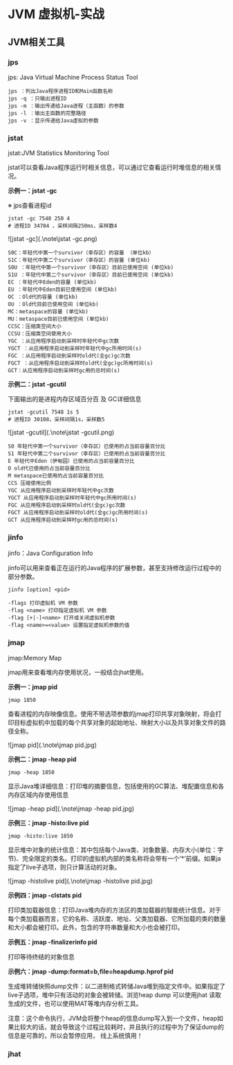 # JVM 虚拟机-实战

##  JVM相关工具

### jps

jps: Java Virtual Machine Process Status Tool

```
jps ：列出Java程序进程ID和Main函数名称
jps -q ：只输出进程ID
jps -m ：输出传递给Java进程（主函数）的参数
jps -l ：输出主函数的完整路径
jps -v ：显示传递给Java虚拟的参数
```

### jstat

jstat:JVM Statistics Monitoring Tool

jstat可以查看Java程序运行时相关信息，可以通过它查看运行时堆信息的相关情况。

**示例一：jstat -gc**

※ jps查看进程id

```shell
jstat -gc 7548 250 4
# 进程ID 34784 ，采样间隔250ms，采样数4
```

![jstat -gc](.\note\jstat -gc.png)

```
S0C：年轻代中第一个survivor（幸存区）的容量 （单位kb）
S1C：年轻代中第二个survivor（幸存区）的容量 (单位kb)
S0U ：年轻代中第一个survivor（幸存区）目前已使用空间 (单位kb)
S1U ：年轻代中第二个survivor（幸存区）目前已使用空间 (单位kb)
EC ：年轻代中Eden的容量 (单位kb)
EU ：年轻代中Eden目前已使用空间 (单位kb)
OC ：Old代的容量 (单位kb)
OU ：Old代目前已使用空间 (单位kb)
MC：metaspace的容量 (单位kb)
MU：metaspace目前已使用空间 (单位kb)
CCSC：压缩类空间大小
CCSU：压缩类空间使用大小
YGC ：从应用程序启动到采样时年轻代中gc次数
YGCT ：从应用程序启动到采样时年轻代中gc所用时间(s)
FGC ：从应用程序启动到采样时old代(全gc)gc次数
FGCT ：从应用程序启动到采样时old代(全gc)gc所用时间(s)
GCT：从应用程序启动到采样时gc用的总时间(s)
```

**示例二：jstat -gcutil**

下面输出的是进程内存区域百分百 及 GC详细信息

```shell
jstat -gcutil 7548 1s 5
# 进程ID 30108，采样间隔1s，采样数5
```

![jstat -gcutil](.\note\jstat -gcutil.png)

```
S0 年轻代中第一个survivor（幸存区）已使用的占当前容量百分比
S1 年轻代中第二个survivor（幸存区）已使用的占当前容量百分比
E 年轻代中Eden（伊甸园）已使用的占当前容量百分比
O old代已使用的占当前容量百分比
M metaspace已使用的占当前容量百分比
CCS 压缩使用比例
YGC 从应用程序启动到采样时年轻代中gc次数
YGCT 从应用程序启动到采样时年轻代中gc所用时间(s)
FGC 从应用程序启动到采样时old代(全gc)gc次数
FGCT 从应用程序启动到采样时old代(全gc)gc所用时间(s)
GCT 从应用程序启动到采样时gc用的总时间(s)
```

### jinfo

jinfo：Java Configuration Info

jinfo可以用来查看正在运行的Java程序的扩展参数，甚至支持修改运行过程中的部分参数。

```
jinfo [option] <pid>
```

```
-flags 打印虚拟机 VM 参数
-flag <name> 打印指定虚拟机 VM 参数
-flag [+|-]<name> 打开或关闭虚拟机参数
-flag <name>=<value> 设置指定虚拟机参数的值
```

### jmap

jmap:Memory Map

jmap用来查看堆内存使用状况，一般结合jhat使用。

**示例一：jmap pid**

```
jmap 1850
```

查看进程的内存映像信息。使用不带选项参数的jmap打印共享对象映射，将会打印目标虚拟机中加载的每个共享对象的起始地址、映射大小以及共享对象文件的路径全称。

![jmap pid](.\note\jmap pid.jpg)

**示例二：jmap -heap pid**

```
jmap -heap 1850
```

显示Java堆详细信息：打印堆的摘要信息，包括使用的GC算法、堆配置信息和各内存区域内存使用信息

![jmap -heap pid](.\note\jmap -heap pid.jpg)

**示例三：jmap -histo:live pid**

```
jmap -histo:live 1850
```

显示堆中对象的统计信息：其中包括每个Java类、对象数量、内存大小(单位：字节)、完全限定的类名。打印的虚拟机内部的类名称将会带有一个’*’前缀。如果ja指定了live子选项，则只计算活动的对象。

![jmap -histolive pid](.\note\jmap -histolive pid.jpg)

**示例四：jmap -clstats pid**

打印类加载器信息：打印Java堆内存的方法区的类加载器的智能统计信息。对于每个类加载器而言，它的名称、活跃度、地址、父类加载器、它所加载的类的数量和大小都会被打印。此外，包含的字符串数量和大小也会被打印。

**示例五：jmap -finalizerinfo pid**

打印等待终结的对象信息

**示例六：jmap -dump:format=b,file=heapdump.hprof pid**

生成堆转储快照dump文件：以二进制格式转储Java堆到指定文件中。如果指定了live子选项，堆中只有活动的对象会被转储。浏览heap dump 可以使用jhat 读取生成的文件，也可以使用MAT等堆内存分析工具。

注意：这个命令执行，JVM会将整个heap的信息dump写入到一个文件，heap如果比较大的话，就会导致这个过程比较耗时，并且执行的过程中为了保证dump的信息是可靠的，所以会暂停应用， 线上系统慎用！

### jhat

